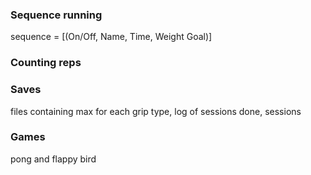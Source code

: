 ### Sequence running
sequence = [(On/Off, Name, Time, Weight Goal)]

### Counting reps

### Saves
files containing max for each grip type, log of sessions done, sessions

### Games
pong and flappy bird


